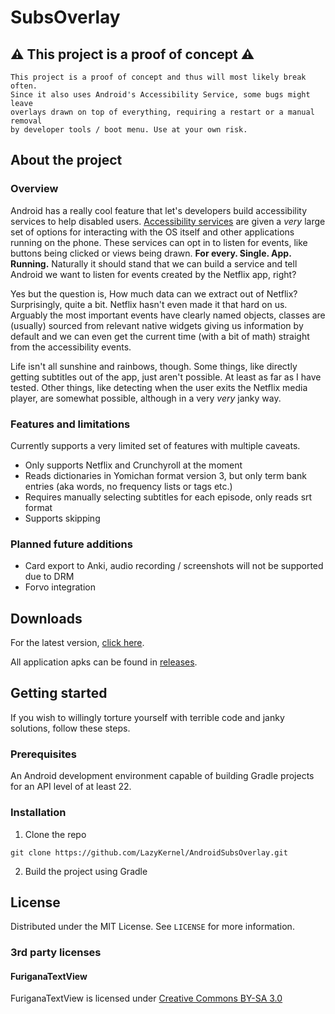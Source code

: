# SubsOverlay

## :warning: This project is a proof of concept :warning:
```
This project is a proof of concept and thus will most likely break often. 
Since it also uses Android's Accessibility Service, some bugs might leave
overlays drawn on top of everything, requiring a restart or a manual removal
by developer tools / boot menu. Use at your own risk.
```

## About the project

### Overview
Android has a really cool feature that let's developers build accessibility services to help disabled users.
[Accessibility services](https://developer.android.com/reference/android/accessibilityservice/AccessibilityService) 
are given a *very* large set of options for interacting with the OS itself and other applications running on 
the phone. These services can opt in to listen for events, like buttons being clicked or views being drawn.
**For every. Single. App. Running.** Naturally it should stand that we can build a service and tell Android
we want to listen for events created by the Netflix app, right? 

Yes but the question is, How much data can we extract out of Netflix? Surprisingly, quite a bit. Netflix 
hasn't even made it that hard on us. Arguably the most important events have clearly named objects, classes 
are (usually) sourced from relevant native widgets giving us information by default and we can even get the 
current time (with a bit of math) straight from the accessibility events.

Life isn't all sunshine and rainbows, though. Some things, like directly getting subtitles out of the app,
just aren't possible. At least as far as I have tested. Other things, like detecting when the user exits
the Netflix media player, are somewhat possible, although in a very *very* janky way. 

### Features and limitations
Currently supports a very limited set of features with multiple caveats.

- Only supports Netflix and Crunchyroll at the moment
- Reads dictionaries in Yomichan format version 3, but only term bank entries 
  (aka words, no frequency lists or tags etc.)
- Requires manually selecting subtitles for each episode, only reads srt format
- Supports skipping

### Planned future additions
- Card export to Anki, audio recording / screenshots will not be supported due to DRM
- Forvo integration

## Downloads
For the latest version, [click here](https://github.com/LazyKernel/AndroidSubsOverlay/releases/latest).

All application apks can be found in [releases](https://github.com/LazyKernel/AndroidSubsOverlay/releases).

## Getting started
If you wish to willingly torture yourself with terrible code and janky solutions, follow these steps.

### Prerequisites
An Android development environment capable of building Gradle projects for an API level of at least 22.

### Installation
1. Clone the repo
```
git clone https://github.com/LazyKernel/AndroidSubsOverlay.git
```

2. Build the project using Gradle

## License
Distributed under the MIT License. See `LICENSE` for more information.

### 3rd party licenses
#### FuriganaTextView
FuriganaTextView is licensed under [Creative Commons BY-SA 3.0](http://creativecommons.org/licenses/by-sa/3.0/)